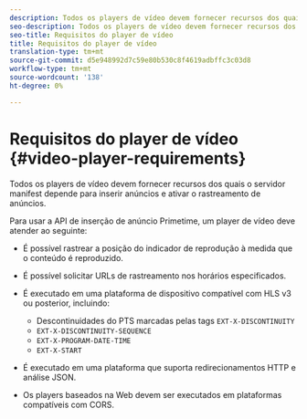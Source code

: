 ```yaml
---
description: Todos os players de vídeo devem fornecer recursos dos quais o servidor manifest depende para inserir anúncios e ativar o rastreamento de anúncios.
seo-description: Todos os players de vídeo devem fornecer recursos dos quais o servidor manifest depende para inserir anúncios e ativar o rastreamento de anúncios.
seo-title: Requisitos do player de vídeo
title: Requisitos do player de vídeo
translation-type: tm+mt
source-git-commit: d5e948992d7c59e80b530c8f4619adbffc3c03d8
workflow-type: tm+mt
source-wordcount: '138'
ht-degree: 0%

---
```



# Requisitos do player de vídeo {#video-player-requirements}

Todos os players de vídeo devem fornecer recursos dos quais o servidor manifest depende para inserir anúncios e ativar o rastreamento de anúncios.

Para usar a API de inserção de anúncio Primetime, um player de vídeo deve atender ao seguinte:

* É possível rastrear a posição do indicador de reprodução à medida que o conteúdo é reproduzido.
* É possível solicitar URLs de rastreamento nos horários especificados.
* É executado em uma plataforma de dispositivo compatível com HLS v3 ou posterior, incluindo:

   * Descontinuidades do PTS marcadas pelas tags `EXT-X-DISCONTINUITY`
   * `EXT-X-DISCONTINUITY-SEQUENCE`
   * `EXT-X-PROGRAM-DATE-TIME`
   * `EXT-X-START`

* É executado em uma plataforma que suporta redirecionamentos HTTP e análise JSON.
* Os players baseados na Web devem ser executados em plataformas compatíveis com CORS.
